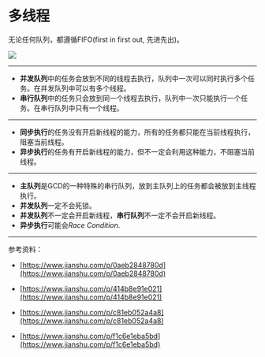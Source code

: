 # 多线程

无论任何队列，都遵循FIFO(first in first out, 先进先出)。

![](https://raw.githubusercontent.com/CocoaDebug/GCD/master/gcd.png)

---

- **并发队列**中的任务会放到不同的线程去执行，队列中一次可以同时执行多个任务。在并发队列中可以有多个线程。
- **串行队列**中的任务只会放到同一个线程去执行，队列中一次只能执行一个任务。在串行队列中只有一个线程。

---

- **同步执行**的任务没有开启新线程的能力，所有的任务都只能在当前线程执行，阻塞当前线程。
- **异步执行**的任务有开启新线程的能力，但不一定会利用这种能力，不阻塞当前线程。

---

- **主队列**是GCD的一种特殊的串行队列，放到主队列上的任务都会被放到主线程执行。
- **并发队列**一定不会死锁。
- **并发队列**不一定会开启新线程，**串行队列**不一定不会开启新线程。
- **异步执行**可能会*Race Condition*.

---


参考资料：

- [https://www.jianshu.com/p/0aeb2848780d](https://www.jianshu.com/p/0aeb2848780d)

- [https://www.jianshu.com/p/414b8e91e021](https://www.jianshu.com/p/414b8e91e021)

- [https://www.jianshu.com/p/c81eb052a4a8](https://www.jianshu.com/p/c81eb052a4a8)

- [https://www.jianshu.com/p/f1c6e1eba5bd](https://www.jianshu.com/p/f1c6e1eba5bd)

